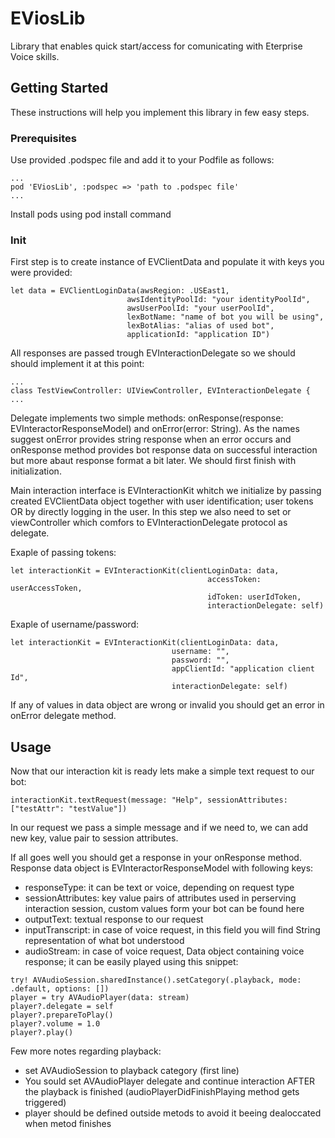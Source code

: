 # EViosLib

Library that enables quick start/access for comunicating with Eterprise Voice skills.

## Getting Started

These instructions will help you implement this library in few easy steps.


### Prerequisites

Use provided .podspec file and add it to your Podfile as follows:

```
...
pod 'EViosLib', :podspec => 'path to .podspec file'
...
```

Install pods using pod install command

### Init

First step is to create instance of EVClientData and populate it with keys you were provided:


```
let data = EVClientLoginData(awsRegion: .USEast1,
                          awsIdentityPoolId: "your identityPoolId",
                          awsUserPoolId: "your userPoolId",
                          lexBotName: "name of bot you will be using",
                          lexBotAlias: "alias of used bot",
                          applicationId: "application ID")
```

All responses are passed trough EVInteractionDelegate so we should should implement it at this point:

```
...
class TestViewController: UIViewController, EVInteractionDelegate {
...
```

Delegate implements two simple methods: onResponse(response: EVInteractorResponseModel) and onError(error: String).
As the names suggest onError provides string response when an error occurs and onResponse method provides bot response data on successful interaction but more abaut response format a bit later. We should first finish with initialization.

Main interaction interface is EVInteractionKit whitch we initialize by passing created EVClientData object together with user identification; user tokens OR by directly logging in the user. In this step we also need to set or viewController which comfors to EVInteractionDelegate protocol as delegate.

Exaple of passing tokens:

```
let interactionKit = EVInteractionKit(clientLoginData: data,
                                            accessToken: userAccessToken,
                                            idToken: userIdToken,
                                            interactionDelegate: self) 
```

Exaple of username/password:

```
let interactionKit = EVInteractionKit(clientLoginData: data,
                                    username: "",
                                    password: "",
                                    appClientId: "application client Id",
                                    interactionDelegate: self)
```

If any of values in data object are wrong or invalid you should get an error in onError delegate method.



## Usage

Now that our interaction kit is ready lets make a simple text request to our bot:

```
interactionKit.textRequest(message: "Help", sessionAttributes: ["testAttr": "testValue"])
```

In our request we pass a simple message and if we need to, we can add new key, value pair to session attributes.

If all goes well you should get a response in your onResponse method. Response data object is EVInteractorResponseModel with following keys:

 - responseType: it can be text or voice, depending on request type
 - sessionAttributes: key value pairs of attributes used in perserving interaction session, custom values form your bot can   be found here
 - outputText: textual response to our request
 - inputTranscript: in case of voice request, in this field you will find String representation of what bot understood
 - audioStream: in case of voice request, Data object containing voice response; it can be easily played using this snippet:
 
```
try! AVAudioSession.sharedInstance().setCategory(.playback, mode: .default, options: [])
player = try AVAudioPlayer(data: stream)
player?.delegate = self
player?.prepareToPlay()
player?.volume = 1.0
player?.play()
```
 
 Few more notes regarding playback:
  - set AVAudioSession to playback category (first line)
  - You sould set AVAudioPlayer delegate and continue interaction AFTER the playback is finished    (audioPlayerDidFinishPlaying method gets triggered)
  - player should be defined outside metods to avoid it beeing dealoccated when metod finishes
